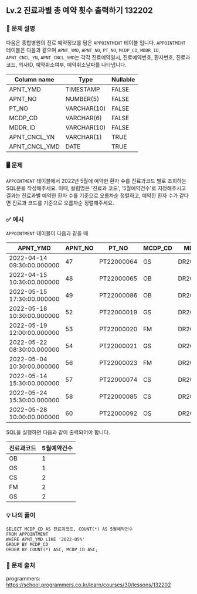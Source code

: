 ## Lv.2 진료과별 총 예약 횟수 출력하기 132202

### 👀 문제 설명

다음은 종합병원의 진료 예약정보를 담은 `APPOINTMENT` 테이블 입니다.
`APPOINTMENT` 테이블은 다음과 같으며 `APNT_YMD`, `APNT_NO`, `PT_NO`, `MCDP_CD`, `MDDR_ID`, `APNT_CNCL_YN`, `APNT_CNCL_YMD`는 각각 진료예약일시, 진료예약번호, 환자번호, 진료과코드, 의사ID, 예약취소여부, 예약취소날짜를 나타냅니다.

| Column name   | Type        | Nullable |
| ------------- | ----------- | -------- |
| APNT_YMD      | TIMESTAMP   | FALSE    |
| APNT_NO       | NUMBER(5)   | FALSE    |
| PT_NO         | VARCHAR(10) | FALSE    |
| MCDP_CD       | VARCHAR(6)  | FALSE    |
| MDDR_ID       | VARCHAR(10) | FALSE    |
| APNT_CNCL_YN  | VARCHAR(1)  | TRUE     |
| APNT_CNCL_YMD | DATE        | TRUE     |

### 🖥️ 문제

`APPOINTMENT` 테이블에서 2022년 5월에 예약한 환자 수를 진료과코드 별로 조회하는 SQL문을 작성해주세요. 이때, 컬럼명은 '진료과 코드', '5월예약건수'로 지정해주시고 결과는 진료과별 예약한 환자 수를 기준으로 오름차순 정렬하고, 예약한 환자 수가 같다면 진료과 코드를 기준으로 오름차순 정렬해주세요.

### ✅ 예시

`APPOINTMENT` 테이블이 다음과 같을 때

| APNT_YMD                   | APNT_NO | PT_NO      | MCDP_CD | MDDR_ID    | APNT_CNCL_YN | APNT_CNCL_YMD |
| -------------------------- | ------- | ---------- | ------- | ---------- | ------------ | ------------- |
| 2022-04-14 09:30:00.000000 | 47      | PT22000064 | GS      | DR20170123 | N            | NULL          |
| 2022-04-15 10:30:00.000000 | 48      | PT22000065 | OB      | DR20100231 | N            | NULL          |
| 2022-05-15 17:30:00.000000 | 49      | PT22000086 | OB      | DR20100231 | N            | NULL          |
| 2022-05-18 10:30:00.000000 | 52      | PT22000019 | GS      | DR20100039 | N            | NULL          |
| 2022-05-19 12:00:00.000000 | 53      | PT22000020 | FM      | DR20010112 | N            | NULL          |
| 2022-05-22 08:30:00.000000 | 54      | PT22000021 | GS      | DR20100039 | N            | NULL          |
| 2022-05-04 10:30:00.000000 | 56      | PT22000023 | FM      | DR20090112 | N            | NULL          |
| 2022-05-14 15:30:00.000000 | 57      | PT22000074 | CS      | DR20200012 | N            | NULL          |
| 2022-05-24 15:30:00.000000 | 58      | PT22000085 | CS      | DR20200012 | N            | NULL          |
| 2022-05-28 10:00:00.000000 | 60      | PT22000092 | OS      | DR20100031 | N            | NULL          |

SQL을 실행하면 다음과 같이 출력되어야 합니다.

| 진료과코드 | 5월예약건수 |
| ---------- | ----------- |
| OB         | 1           |
| OS         | 1           |
| CS         | 2           |
| FM         | 2           |
| GS         | 2           |

### 💡 나의 풀이

```
SELECT MCDP_CD AS 진료과코드, COUNT(*) AS 5월예약건수
FROM APPOINTMENT
WHERE APNT_YMD LIKE '2022-05%'
GROUP BY MCDP_CD
ORDER BY COUNT(*) ASC, MCDP_CD ASC;
```

### 🔗 문제 출처

programmers: <https://school.programmers.co.kr/learn/courses/30/lessons/132202>

